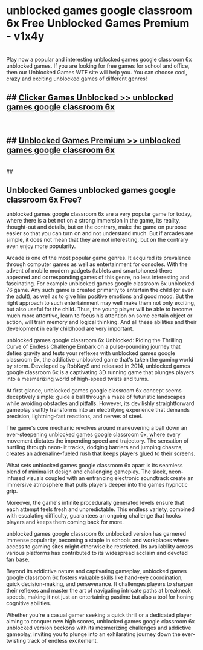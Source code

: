 # unblocked games google classroom 6x  Free Unblocked Games Premium - v1x4y <br>
<br>
Play now a popular and interesting unblocked games google classroom 6x unblocked games. If you are looking for free games for school and office, then our Unblocked Games WTF site will help you. You can choose cool, crazy and exciting unblocked games of different genres!


## ##  [Clicker Games Unblocked >> unblocked games google classroom 6x](http://freeplayer.one?title=unblocked_games_google_classroom_6x&ref=UGames)
  <br>

##  ## [Unblocked Games Premium >> unblocked games google classroom 6x](http://freeplayer.one?title=unblocked_games_google_classroom_6x&ref=UGames)
  <br>
  ##



## Unblocked Games unblocked games google classroom 6x Free?

unblocked games google classroom 6x are a very popular game for today, where there is a bet not on a strong immersion in the game, its reality, thought-out and details, but on the contrary, make the game on purpose easier so that you can turn on and not understand much. But if arcades are simple, it does not mean that they are not interesting, but on the contrary even enjoy more popularity.

Arcade is one of the most popular game genres. It acquired its prevalence through computer games as well as entertainment for consoles. With the advent of mobile modern gadgets (tablets and smartphones) there appeared and corresponding games of this genre, no less interesting and fascinating. For example unblocked games google classroom 6x unblocked 76 game. Any such game is created primarily to entertain the child (or even the adult), as well as to give him positive emotions and good mood. But the right approach to such entertainment may well make them not only exciting, but also useful for the child. Thus, the young player will be able to become much more attentive, learn to focus his attention on some certain object or action, will train memory and logical thinking. And all these abilities and their development in early childhood are very important.

unblocked games google classroom 6x Unblocked: Riding the Thrilling Curve of Endless Challenge
Embark on a pulse-pounding journey that defies gravity and tests your reflexes with unblocked games google classroom 6x, the addictive unblocked game that's taken the gaming world by storm. Developed by RobKayS and released in 2014, unblocked games google classroom 6x is a captivating 3D running game that plunges players into a mesmerizing world of high-speed twists and turns.

At first glance, unblocked games google classroom 6x concept seems deceptively simple: guide a ball through a maze of futuristic landscapes while avoiding obstacles and pitfalls. However, its devilishly straightforward gameplay swiftly transforms into an electrifying experience that demands precision, lightning-fast reactions, and nerves of steel.

The game's core mechanic revolves around maneuvering a ball down an ever-steepening unblocked games google classroom 6x, where every movement dictates the impending speed and trajectory. The sensation of hurtling through neon-lit tracks, dodging barriers and jumping chasms, creates an adrenaline-fueled rush that keeps players glued to their screens.

What sets unblocked games google classroom 6x apart is its seamless blend of minimalist design and challenging gameplay. The sleek, neon-infused visuals coupled with an entrancing electronic soundtrack create an immersive atmosphere that pulls players deeper into the games hypnotic grip.

Moreover, the game's infinite procedurally generated levels ensure that each attempt feels fresh and unpredictable. This endless variety, combined with escalating difficulty, guarantees an ongoing challenge that hooks players and keeps them coming back for more.

unblocked games google classroom 6x unblocked version has garnered immense popularity, becoming a staple in schools and workplaces where access to gaming sites might otherwise be restricted. Its availability across various platforms has contributed to its widespread acclaim and devoted fan base.

Beyond its addictive nature and captivating gameplay, unblocked games google classroom 6x fosters valuable skills like hand-eye coordination, quick decision-making, and perseverance. It challenges players to sharpen their reflexes and master the art of navigating intricate paths at breakneck speeds, making it not just an entertaining pastime but also a tool for honing cognitive abilities.

Whether you're a casual gamer seeking a quick thrill or a dedicated player aiming to conquer new high scores, unblocked games google classroom 6x unblocked version beckons with its mesmerizing challenges and addictive gameplay, inviting you to plunge into an exhilarating journey down the ever-twisting track of endless excitement.